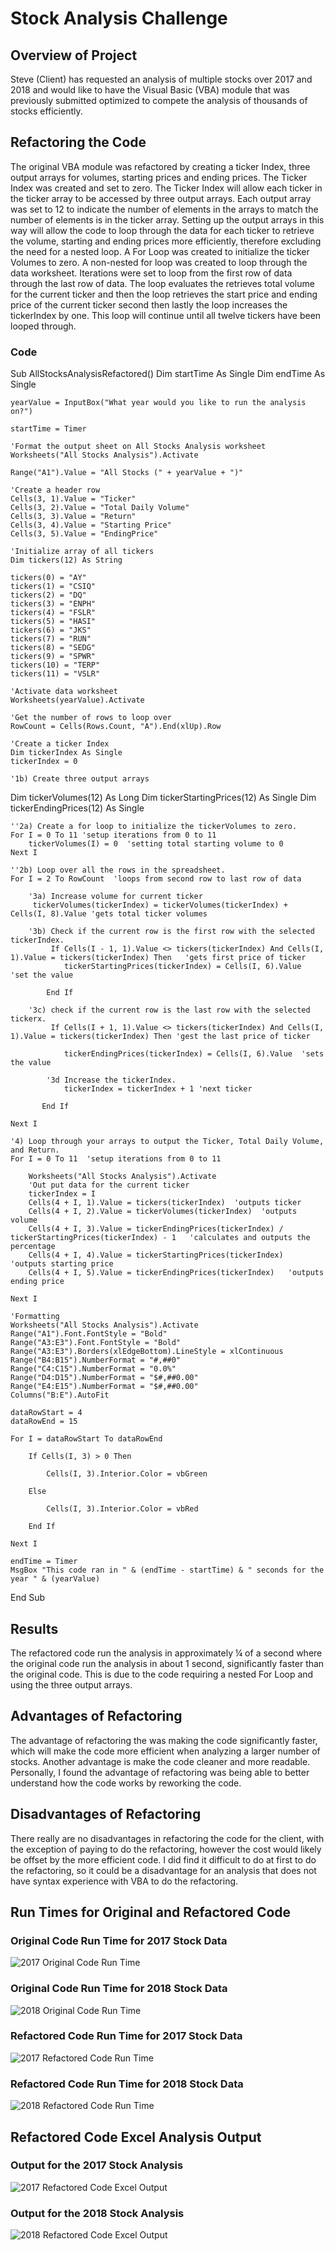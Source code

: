 # Stock Analysis Challenge 

## Overview of Project

Steve (Client) has requested an analysis of multiple stocks over 2017 and 2018 and would like to have the Visual Basic (VBA) module that was previously submitted optimized to compete the analysis of thousands of stocks efficiently.

## Refactoring the Code

The original VBA module was refactored by creating a ticker Index, three output arrays for volumes, starting prices and ending prices.  The Ticker Index was created and set to zero. The Ticker Index will allow each ticker in the ticker array to be accessed by three output arrays. Each output array was set to 12 to indicate the number of elements in the arrays to match the number of elements is in the ticker array. Setting up the output arrays in this way will allow the code to loop through the data for each ticker to retrieve the volume, starting and ending prices more efficiently, therefore excluding the need for a nested loop.  A For Loop was created to initialize the ticker Volumes to zero. A non-nested for loop was created to loop through the data worksheet. Iterations were set to loop from the first row of data through the last row of data.  The loop evaluates the retrieves total volume for the current ticker and then the loop retrieves the start price and ending price of the current ticker second then lastly the loop increases the tickerIndex by one. This loop will continue until all twelve tickers have been looped through.

### Code

Sub AllStocksAnalysisRefactored()
    Dim startTime As Single
    Dim endTime  As Single

    yearValue = InputBox("What year would you like to run the analysis on?")

    startTime = Timer
    
    'Format the output sheet on All Stocks Analysis worksheet
    Worksheets("All Stocks Analysis").Activate
    
    Range("A1").Value = "All Stocks (" + yearValue + ")"
    
    'Create a header row
    Cells(3, 1).Value = "Ticker"
    Cells(3, 2).Value = "Total Daily Volume"
    Cells(3, 3).Value = "Return"
    Cells(3, 4).Value = "Starting Price"
    Cells(3, 5).Value = "EndingPrice"

    'Initialize array of all tickers
    Dim tickers(12) As String
    
    tickers(0) = "AY"
    tickers(1) = "CSIQ"
    tickers(2) = "DQ"
    tickers(3) = "ENPH"
    tickers(4) = "FSLR"
    tickers(5) = "HASI"
    tickers(6) = "JKS"
    tickers(7) = "RUN"
    tickers(8) = "SEDG"
    tickers(9) = "SPWR"
    tickers(10) = "TERP"
    tickers(11) = "VSLR"
    
    'Activate data worksheet
    Worksheets(yearValue).Activate
    
    'Get the number of rows to loop over
    RowCount = Cells(Rows.Count, "A").End(xlUp).Row
    
    'Create a ticker Index
    Dim tickerIndex As Single
    tickerIndex = 0
    
    '1b) Create three output arrays
   Dim tickerVolumes(12) As Long
   Dim tickerStartingPrices(12) As Single
   Dim tickerEndingPrices(12) As Single
    
    ''2a) Create a for loop to initialize the tickerVolumes to zero.
    For I = 0 To 11 'setup iterations from 0 to 11
        tickerVolumes(I) = 0  'setting total starting volume to 0
    Next I
        
    ''2b) Loop over all the rows in the spreadsheet.
    For I = 2 To RowCount  'loops from second row to last row of data
    
        '3a) Increase volume for current ticker
         tickerVolumes(tickerIndex) = tickerVolumes(tickerIndex) + Cells(I, 8).Value 'gets total ticker volumes
        
        '3b) Check if the current row is the first row with the selected tickerIndex.
             If Cells(I - 1, 1).Value <> tickers(tickerIndex) And Cells(I, 1).Value = tickers(tickerIndex) Then   'gets first price of ticker
                tickerStartingPrices(tickerIndex) = Cells(I, 6).Value  'set the value
                
            End If
        
        '3c) check if the current row is the last row with the selected tickerx.
             If Cells(I + 1, 1).Value <> tickers(tickerIndex) And Cells(I, 1).Value = tickers(tickerIndex) Then 'gest the last price of ticker
             
                tickerEndingPrices(tickerIndex) = Cells(I, 6).Value  'sets the value    

            '3d Increase the tickerIndex.
                tickerIndex = tickerIndex + 1 'next ticker                
           
           End If
    
    Next I
    
    '4) Loop through your arrays to output the Ticker, Total Daily Volume, and Return.
    For I = 0 To 11  'setup iterations from 0 to 11
        
        Worksheets("All Stocks Analysis").Activate
        'Out put data for the current ticker
        tickerIndex = I
        Cells(4 + I, 1).Value = tickers(tickerIndex)  'outputs ticker
        Cells(4 + I, 2).Value = tickerVolumes(tickerIndex)  'outputs volume
        Cells(4 + I, 3).Value = tickerEndingPrices(tickerIndex) / tickerStartingPrices(tickerIndex) - 1   'calculates and outputs the percentage
        Cells(4 + I, 4).Value = tickerStartingPrices(tickerIndex)  'outputs starting price
        Cells(4 + I, 5).Value = tickerEndingPrices(tickerIndex)   'outputs ending price
        
    Next I
    
    'Formatting
    Worksheets("All Stocks Analysis").Activate
    Range("A1").Font.FontStyle = "Bold"
    Range("A3:E3").Font.FontStyle = "Bold"
    Range("A3:E3").Borders(xlEdgeBottom).LineStyle = xlContinuous
    Range("B4:B15").NumberFormat = "#,##0"
    Range("C4:C15").NumberFormat = "0.0%"
    Range("D4:D15").NumberFormat = "$#,##0.00"
    Range("E4:E15").NumberFormat = "$#,##0.00"
    Columns("B:E").AutoFit
    
    dataRowStart = 4
    dataRowEnd = 15

    For I = dataRowStart To dataRowEnd
        
        If Cells(I, 3) > 0 Then
            
            Cells(I, 3).Interior.Color = vbGreen
            
        Else
        
            Cells(I, 3).Interior.Color = vbRed
            
        End If
        
    Next I
 
    endTime = Timer
    MsgBox "This code ran in " & (endTime - startTime) & " seconds for the year " & (yearValue)

End Sub


## Results 

The refactored code run the analysis in approximately ¼ of a second where the original code run the analysis in about 1 second, significantly faster than the original code.  This is due to the code requiring a nested For Loop and using the three output arrays. 

## Advantages of Refactoring

The advantage of refactoring the was making the code significantly faster, which will make the code more efficient when analyzing a larger number of stocks.  Another advantage is make the code cleaner and more readable. Personally, I found the advantage of refactoring was being able to better understand how the code works by reworking the code.

## Disadvantages of Refactoring

There really are no disadvantages in refactoring the code for the client, with the exception of paying to do the refactoring, however the cost would likely be offset by the more efficient code.  I did find it difficult to do at first to do the refactoring, so it could be a disadvantage for an analysis that does not have syntax experience with VBA to do the refactoring.

## Run Times for Original and Refactored Code

### Original Code Run Time for 2017 Stock Data
![2017 Original Code Run Time](https://github.com/blueschistrocks/stock-analysis/blob/8876a6657153bf9fcba45d1d8449595bcbff474a/Challenge/Resources/2017_runtime_original.png)

### Original Code Run Time for 2018 Stock Data
![2018 Original Code Run Time](https://github.com/blueschistrocks/stock-analysis/blob/8876a6657153bf9fcba45d1d8449595bcbff474a/Challenge/Resources/2018_runtime_original.png)

### Refactored Code Run Time for 2017 Stock Data
![2017 Refactored Code Run Time]( https://github.com/blueschistrocks/stock-analysis/blob/8876a6657153bf9fcba45d1d8449595bcbff474a/Challenge/Resources/VBA_Challenge_2017.png)

### Refactored Code Run Time for 2018 Stock Data
![2018 Refactored Code Run Time]( https://github.com/blueschistrocks/stock-analysis/blob/8876a6657153bf9fcba45d1d8449595bcbff474a/Challenge/Resources/VBA_Challenge_2018.png)

## Refactored Code Excel Analysis Output 

### Output for the 2017 Stock Analysis
![2017 Refactored Code Excel Output ](https://github.com/blueschistrocks/stock-analysis/blob/8876a6657153bf9fcba45d1d8449595bcbff474a/Challenge/Resources/2017_Excel.png)

### Output for the 2018 Stock Analysis
![2018 Refactored Code Excel Output ](https://github.com/blueschistrocks/stock-analysis/blob/8876a6657153bf9fcba45d1d8449595bcbff474a/Challenge/Resources/2018_Excel.png)




